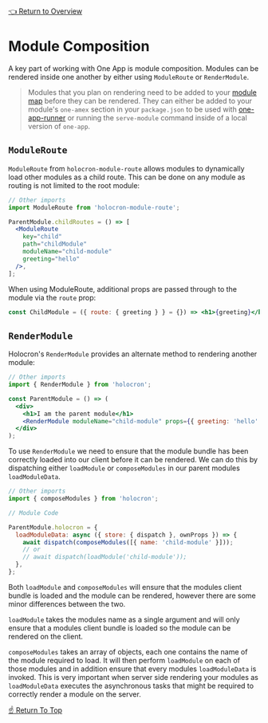 <!--ONE-DOCS-HIDE start-->
[👈 Return to Overview](./README.md)
<!--ONE-DOCS-HIDE end-->

# Module Composition

A key part of working with One App is module composition. Modules can be rendered inside one another by either using `ModuleRoute` or `RenderModule`.

> Modules that you plan on rendering need to be added to your [module map](../api/server/Module-Map-Schema.md) before they can be rendered. They can either be added to your module's `one-amex` section in your `package.json` to be used with [one-app-runner](https://one-amex-docs.americanexpress.com/en-us/one-app-runner/api/) or running the `serve-module` command inside of a local version of `one-app`.

## `ModuleRoute`

`ModuleRoute` from `holocron-module-route` allows modules to dynamically load other modules
as a child route. This can be done on any module as routing is not limited to the root module:

```jsx
// Other imports
import ModuleRoute from 'holocron-module-route';

ParentModule.childRoutes = () => [
  <ModuleRoute
    key="child"
    path="childModule"
    moduleName="child-module"
    greeting="hello"
  />,
];
```

When using ModuleRoute, additional props are passed through to the module via the `route` prop:

```jsx
const ChildModule = ({ route: { greeting } } = {}) => <h1>{greeting}</h1>;
```

## `RenderModule`

Holocron's `RenderModule` provides an alternate method to rendering another module:

```jsx
// Other imports
import { RenderModule } from 'holocron';

const ParentModule = () => (
  <div>
    <h1>I am the parent module</h1>
    <RenderModule moduleName="child-module" props={{ greeting: 'hello' }} />
  </div>
);
```

To use `RenderModule` we need to ensure that the module bundle has been correctly
loaded into our client before it can be rendered. We can do this by
dispatching either `loadModule` or `composeModules` in our parent modules `loadModuleData`.

```jsx
// Other imports
import { composeModules } from 'holocron';

// Module Code

ParentModule.holocron = {
  loadModuleData: async ({ store: { dispatch }, ownProps }) => {
    await dispatch(composeModules([{ name: 'child-module' }]));
    // or
    // await dispatch(loadModule('child-module'));
  },
};
```

Both `loadModule` and `composeModules` will ensure that the modules client bundle is loaded and the module can be rendered, however there are some minor differences between the two.

`loadModule` takes the modules name as a single argument and will only ensure that a modules client bundle is loaded so the module can be rendered on the client.

`composeModules` takes an array of objects, each one contains the name of the module required to load. It will then perform `loadModule` on each of those modules and in addition ensure that every modules `loadModuleData` is invoked. This is very important when server side rendering your modules as `loadModuleData` executes the asynchronous tasks that might be required to correctly render a module on the server.

<!--ONE-DOCS-HIDE start-->
[☝️ Return To Top](#Making-An-Api-Call)
<!--ONE-DOCS-HIDE end-->
